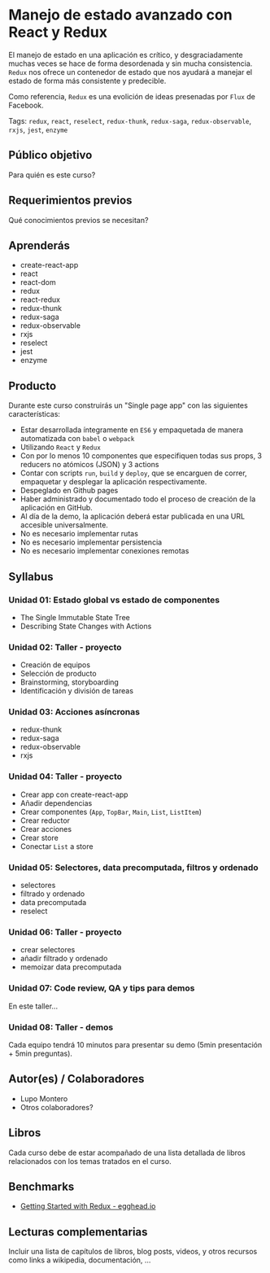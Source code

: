 # Manejo de estado avanzado con React y Redux

El manejo de estado en una aplicación es crítico, y desgraciadamente muchas
veces se hace de forma desordenada y sin mucha consistencia. `Redux` nos ofrece
un contenedor de estado que nos ayudará a manejar el estado de forma más
consistente y predecible.

Como referencia, `Redux` es una evolición de ideas presenadas por `Flux` de
Facebook.

Tags: `redux`, `react`, `reselect`, `redux-thunk`, `redux-saga`,
`redux-observable`, `rxjs`, `jest`, `enzyme`

## Público objetivo

Para quién es este curso?

## Requerimientos previos

Qué conocimientos previos se necesitan?

## Aprenderás

* create-react-app
* react
* react-dom
* redux
* react-redux
* redux-thunk
* redux-saga
* redux-observable
* rxjs
* reselect
* jest
* enzyme

## Producto

Durante este curso construirás un "Single page app" con las siguientes
características:

* Estar desarrollada íntegramente en `ES6` y empaquetada de manera automatizada
  con `babel` o `webpack`
* Utilizando `React` y `Redux`
* Con por lo menos 10 componentes que especifiquen todas sus props, 3 reducers
  no atómicos (JSON) y 3 actions
* Contar con scripts `run`, `build` y `deploy`, que se encarguen de correr,
  empaquetar y desplegar la aplicación respectivamente.
* Despeglado en Github pages
* Haber administrado y documentado todo el proceso de creación de la aplicación
  en GitHub.
* Al día de la demo, la aplicación deberá estar publicada en una URL accesible
  universalmente.
* No es necesario implementar rutas
* No es necesario implementar persistencia
* No es necesario implementar conexiones remotas

## Syllabus

### Unidad 01: Estado global vs estado de componentes

* The Single Immutable State Tree
* Describing State Changes with Actions

### Unidad 02: Taller - proyecto

* Creación de equipos
* Selección de producto
* Brainstorming, storyboarding
* Identificación y división de tareas

### Unidad 03: Acciones asíncronas

* redux-thunk
* redux-saga
* redux-observable
* rxjs

### Unidad 04: Taller - proyecto

* Crear app con create-react-app
* Añadir dependencias
* Crear componentes (`App`, `TopBar`, `Main`, `List`, `ListItem`)
* Crear reductor
* Crear acciones
* Crear store
* Conectar `List` a store

### Unidad 05: Selectores, data precomputada, filtros y ordenado

* selectores
* filtrado y ordenado
* data precomputada
* reselect

### Unidad 06: Taller - proyecto

* crear selectores
* añadir filtrado y ordenado
* memoizar data precomputada

### Unidad 07: Code review, QA y tips para demos

En este taller...

### Unidad 08: Taller - demos

Cada equipo tendrá 10 minutos para presentar su demo (5min presentación + 5min
preguntas).

## Autor(es) / Colaboradores

* Lupo Montero
* Otros colaboradores?

## Libros

Cada curso debe de estar acompañado de una lista detallada de libros
relacionados con los temas tratados en el curso.

## Benchmarks

* [Getting Started with Redux - egghead.io](https://egghead.io/courses/getting-started-with-redux)

## Lecturas complementarias

Incluir una lista de capítulos de libros, blog posts, videos, y otros recursos
como links a wikipedia, documentación, ...
